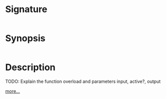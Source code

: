 # Signature
```vikid-signature
```

# Synopsis
```vikid-synopsis
```

# Description
TODO: Explain the function overload and parameters input, active?, output

[more...](https://en.wikipedia.org/wiki/Velocity#Instantaneous_velocity)